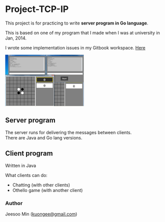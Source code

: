 # Project-TCP-IP
This project is for practicing to write **server program in Go language**.

This is based on one of my program that I made when I was at university in Jan, 2014.

I wrote some implementation issues in my Gitbook workspace. [Here](https://kuongee.gitbook.io/workspace/interests/gostudy/2018-03-08-goserver)

<img src="pictureOfProgram.png" width="50%" height="50%">

## Server program
The server runs for delivering the messages between clients.  
There are Java and Go lang versions.

## Client program
Written in Java

What clients can do:
  - Chatting (with other clients)
  - Othello game (with another client)

### Author
Jeesoo Min (kuongee@gmail.com)

